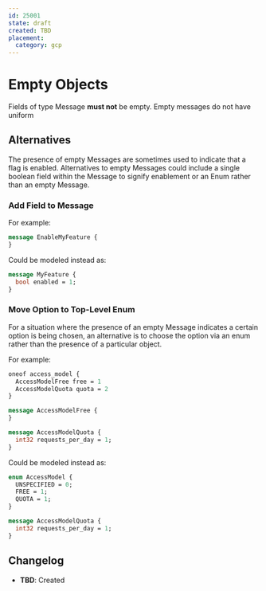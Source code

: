 ```yaml
---
id: 25001
state: draft
created: TBD
placement:
  category: gcp
---
```


# Empty Objects

Fields of type Message **must not** be empty. Empty messages do not have uniform

## Alternatives

The presence of empty Messages are sometimes used to indicate that a flag is enabled. Alternatives to empty Messages could include a single boolean field within the Message to signify enablement or an Enum rather than an empty Message.

### Add Field to Message
For example:
```proto
message EnableMyFeature {
}
```
Could be modeled instead as:

```proto
message MyFeature {
  bool enabled = 1;
}
```

### Move Option to Top-Level Enum

For a situation where the presence of an empty Message indicates a certain option is being chosen, an alternative is to choose the option via an enum rather than the presence of a particular object.

For example:
```proto
oneof access_model {
  AccessModelFree free = 1
  AccessModelQuota quota = 2
}

message AccessModelFree {
}

message AccessModelQuota {
  int32 requests_per_day = 1;
}
```

Could be modeled instead as:
```proto
enum AccessModel {
  UNSPECIFIED = 0;
  FREE = 1;
  QUOTA = 1;
}

message AccessModelQuota {
  int32 requests_per_day = 1;
}
```


## Changelog

- **TBD**: Created
